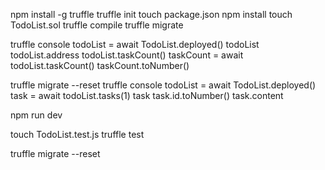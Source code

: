 npm install -g truffle
truffle init
touch package.json
npm install
touch TodoList.sol
truffle compile
truffle migrate

truffle console
todoList = await TodoList.deployed()
todoList
todoList.address
todoList.taskCount()
taskCount = await todoList.taskCount()
taskCount.toNumber()


truffle migrate --reset
truffle console
todoList = await TodoList.deployed()
task = await todoList.tasks(1)
task
task.id.toNumber()
task.content


npm run dev

touch TodoList.test.js
truffle test

truffle migrate --reset